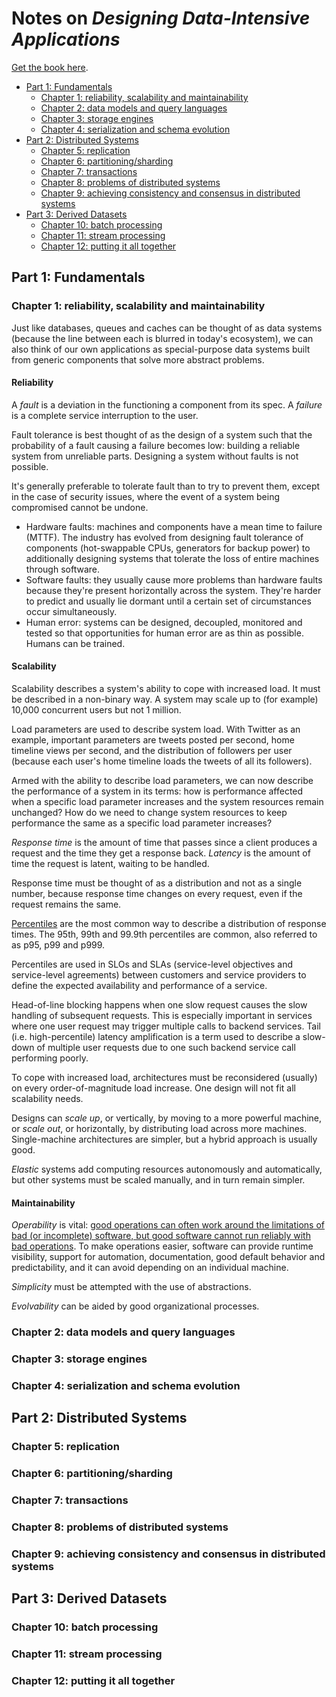 # Notes on _Designing Data-Intensive Applications_

[Get the book here](https://dataintensive.net/).

- [Part 1: Fundamentals](#part-1--fundamentals)
  - [Chapter 1: reliability, scalability and maintainability](#chapter-1--reliability--scalability-and-maintainability)
  - [Chapter 2: data models and query languages](#chapter-2--data-models-and-query-languages)
  - [Chapter 3: storage engines](#chapter-3--storage-engines)
  - [Chapter 4: serialization and schema evolution](#chapter-4--serialization-and-schema-evolution)
- [Part 2: Distributed Systems](#part-2--distributed-systems)
  - [Chapter 5: replication](#chapter-5--replication)
  - [Chapter 6: partitioning/sharding](#chapter-6--partitioning-sharding)
  - [Chapter 7: transactions](#chapter-7--transactions)
  - [Chapter 8: problems of distributed systems](#chapter-8--problems-of-distributed-systems)
  - [Chapter 9: achieving consistency and consensus in distributed systems](#chapter-9--achieving-consistency-and-consensus-in-distributed-systems)
- [Part 3: Derived Datasets](#part-3--derived-datasets)
  - [Chapter 10: batch processing](#chapter-10--batch-processing)
  - [Chapter 11: stream processing](#chapter-11--stream-processing)
  - [Chapter 12: putting it all together](#chapter-12--putting-it-all-together)

## Part 1: Fundamentals

### Chapter 1: reliability, scalability and maintainability

Just like databases, queues and caches can be thought of as data systems (because the line between each is blurred in today's ecosystem), we can also think of our own applications as special-purpose data systems built from generic components that solve more abstract problems.

#### Reliability

A _fault_ is a deviation in the functioning a component from its spec. A _failure_ is a complete service interruption to the user.

Fault tolerance is best thought of as the design of a system such that the probability of a fault causing a failure becomes low: building a reliable system from unreliable parts. Designing a system without faults is not possible.

It's generally preferable to tolerate fault than to try to prevent them, except in the case of security issues, where the event of a system being compromised cannot be undone.

- Hardware faults: machines and components have a mean time to failure (MTTF). The industry has evolved from designing fault tolerance of components (hot-swappable CPUs, generators for backup power) to additionally designing systems that tolerate the loss of entire machines through software.
- Software faults: they usually cause more problems than hardware faults because they're present horizontally across the system. They're harder to predict and usually lie dormant until a certain set of circumstances occur simultaneously.
- Human error: systems can be designed, decoupled, monitored and tested so that opportunities for human error are as thin as possible. Humans can be trained.

#### Scalability

Scalability describes a system's ability to cope with increased load. It must be described in a non-binary way. A system may scale up to (for example) 10,000 concurrent users but not 1 million.

Load parameters are used to describe system load. With Twitter as an example, important parameters are tweets posted per second, home timeline views per second, and the distribution of followers per user (because each user's home timeline loads the tweets of all its followers).

Armed with the ability to describe load parameters, we can now describe the performance of a system in its terms: how is performance affected when a specific load parameter increases and the system resources remain unchanged? How do we need to change system resources to keep performance the same as a specific load parameter increases?

_Response time_ is the amount of time that passes since a client produces a request and the time they get a response back. _Latency_ is the amount of time the request is latent, waiting to be handled.

Response time must be thought of as a distribution and not as a single number, because response time changes on every request, even if the request remains the same.

[Percentiles](https://en.wikipedia.org/wiki/Percentile) are the most common way to describe a distribution of response times. The 95th, 99th and 99.9th percentiles are common, also referred to as p95, p99 and p999.

Percentiles are used in SLOs and SLAs (service-level objectives and service-level agreements) between customers and service providers to define the expected availability and performance of a service.

Head-of-line blocking happens when one slow request causes the slow handling of subsequent requests. This is especially important in services where one user request may trigger multiple calls to backend services. Tail (i.e. high-percentile) latency amplification is a term used to describe a slow-down of multiple user requests due to one such backend service call performing poorly.

To cope with increased load, architectures must be reconsidered (usually) on every order-of-magnitude load increase. One design will not fit all scalability needs.

Designs can _scale up_, or vertically, by moving to a more powerful machine, or _scale out_, or horizontally, by distributing load across more machines. Single-machine architectures are simpler, but a hybrid approach is usually good.

_Elastic_ systems add computing resources autonomously and automatically, but other systems must be scaled manually, and in turn remain simpler.

#### Maintainability

_Operability_ is vital: [good operations can often work around the limitations of bad (or incomplete) software, but good software cannot run reliably with bad operations](https://blog.empathybox.com/post/19574936361/getting-real-about-distributed-system-reliability). To make operations easier, software can provide runtime visibility, support for automation, documentation, good default behavior and predictability, and it can avoid depending on an individual machine.

_Simplicity_ must be attempted with the use of abstractions.

_Evolvability_ can be aided by good organizational processes.

### Chapter 2: data models and query languages

### Chapter 3: storage engines

### Chapter 4: serialization and schema evolution

## Part 2: Distributed Systems

### Chapter 5: replication

### Chapter 6: partitioning/sharding

### Chapter 7: transactions

### Chapter 8: problems of distributed systems

### Chapter 9: achieving consistency and consensus in distributed systems

## Part 3: Derived Datasets

### Chapter 10: batch processing

### Chapter 11: stream processing

### Chapter 12: putting it all together
